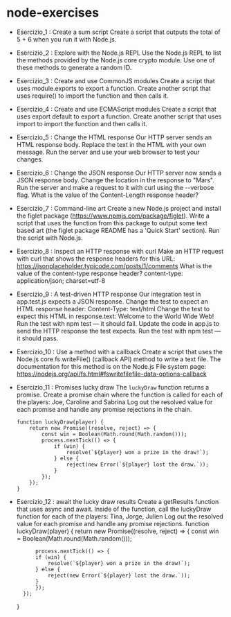 # node-exercises
- Esercizio_1 : Create a sum script
    Create a script that outputs the total of 5 + 6 when you run it with Node.js.
- Esercizio_2 : Explore with the Node.js REPL
    Use the Node.js REPL to list the methods provided by the Node.js core crypto module. Use one of these methods to generate a random ID.
- Esercizio_3 : Create and use CommonJS modules
    Create a script that uses module.exports to export a function.
    Create another script that uses require() to import the function and then calls it.
- Esercizio_4 : Create and use ECMAScript modules
    Create a script that uses export default to export a function.
    Create another script that uses import to import the function and then calls it.
- Esercizio_5 : Change the HTML response
    Our HTTP server sends an HTML response body.
    Replace the text in the HTML with your own message. Run the server and use your web browser to test your changes.
- Esercizio_6 : Change the JSON response
    Our HTTP server now sends a JSON response body.
    Change the location in the response to "Mars". Run the server and make a request to it with curl using the --verbose flag. What is the value of the Content-Length response header?
- Esercizio_7 : Command-line art
    Create a new Node.js project and install the figlet package (https://www.npmjs.com/package/figlet). Write a script that uses the function from this package to output some text based art (the figlet package README has a 'Quick Start' section). Run the script with Node.js.
- Esercizio_8 : Inspect an HTTP response with curl
    Make an HTTP request with curl that shows the response headers for this URL: https://jsonplaceholder.typicode.com/posts/1/comments
    What is the value of the content-type response header? 
    content-type: application/json; charset=utf-8
- Esercizio_9 : A test-driven HTTP response
    Our integration test in app.test.js expects a JSON response.
    Change the test to expect an HTML response header: Content-Type: text/html
    Change the test to expect this HTML in response.text:
    Welcome to the World Wide Web!
    Run the test with npm test — it should fail.
    Update the code in app.js to send the HTTP response the test expects.
    Run the test with npm test — it should pass.
- Esercizio_10 : Use a method with a callback
    Create a script that uses the Node.js core fs.writeFile() (callback API) method to write a text file. The documentation for this method is on the Node.js File system page:
    https://nodejs.org/api/fs.html#fswritefilefile-data-options-callback
- Esercizio_11 : Promises lucky draw
    The `luckyDraw` function returns a promise. Create a promise chain where the function is called for each of the players: Joe, Caroline and Sabrina
    Log out the resolved value for each promise and handle any promise rejections in the chain.
    ```
    function luckyDraw(player) {
        return new Promise((resolve, reject) => {
            const win = Boolean(Math.round(Math.random()));
            process.nextTick(() => {
                if (win) {
                    resolve(`${player} won a prize in the draw!`);
                } else {
                    reject(new Error(`${player} lost the draw.`));
                }
            });
        });
    }
    ```
- Esercizio_12 : await the lucky draw results
    Create a getResults function that uses async and await. Inside of the function, call the luckyDraw function for each of the players: Tina, Jorge, Julien
    Log out the resolved value for each promise and handle any promise rejections.
    function luckyDraw(player) {
        return new Promise((resolve, reject) => {
            const win = Boolean(Math.round(Math.random()));

            process.nextTick(() => {
            if (win) {
                resolve(`${player} won a prize in the draw!`);
            } else {
                reject(new Error(`${player} lost the draw.`));
            }
            });
        });
    }